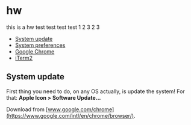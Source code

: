 # hw
this is a hw test
test test test
1 2 3
2
3

- [System update](#system-update)
- [System preferences](#system-preferences)
- [Google Chrome](#google-chrome)
- [iTerm2](#iterm2)


## System update

First thing you need to do, on any OS actually, is update the system! For that: **Apple Icon > Software Update...**

Download from [www.google.com/chrome](https://www.google.com/intl/en/chrome/browser/).

